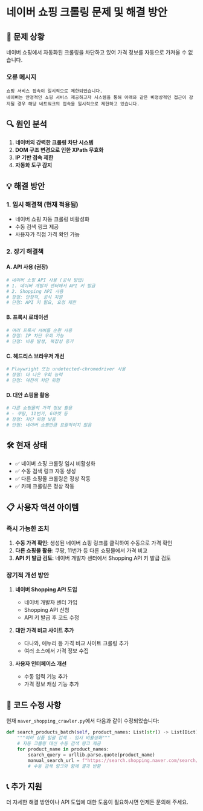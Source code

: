 # 네이버 쇼핑 크롤링 문제 및 해결 방안

## 🚨 문제 상황
네이버 쇼핑에서 자동화된 크롤링을 차단하고 있어 가격 정보를 자동으로 가져올 수 없습니다.

### 오류 메시지
```
쇼핑 서비스 접속이 일시적으로 제한되었습니다.
네이버는 안정적인 쇼핑 서비스 제공하고자 시스템을 통해 아래와 같은 비정상적인 접근이 감지될 경우 해당 네트워크의 접속을 일시적으로 제한하고 있습니다.
```

## 🔍 원인 분석
1. **네이버의 강력한 크롤링 차단 시스템**
2. **DOM 구조 변경으로 인한 XPath 무효화**
3. **IP 기반 접속 제한**
4. **자동화 도구 감지**

## 💡 해결 방안

### 1. 임시 해결책 (현재 적용됨)
- 네이버 쇼핑 자동 크롤링 비활성화
- 수동 검색 링크 제공
- 사용자가 직접 가격 확인 가능

### 2. 장기 해결책

#### A. API 사용 (권장)
```python
# 네이버 쇼핑 API 사용 (공식 방법)
# 1. 네이버 개발자 센터에서 API 키 발급
# 2. Shopping API 사용
# 장점: 안정적, 공식 지원
# 단점: API 키 필요, 요청 제한
```

#### B. 프록시 로테이션
```python
# 여러 프록시 서버를 순환 사용
# 장점: IP 차단 우회 가능
# 단점: 비용 발생, 복잡성 증가
```

#### C. 헤드리스 브라우저 개선
```python
# Playwright 또는 undetected-chromedriver 사용
# 장점: 더 나은 우회 능력
# 단점: 여전히 차단 위험
```

#### D. 대안 쇼핑몰 활용
```python
# 다른 쇼핑몰의 가격 정보 활용
# - 쿠팡, 11번가, G마켓 등
# 장점: 차단 위험 낮음
# 단점: 네이버 쇼핑만큼 포괄적이지 않음
```

## 🛠️ 현재 상태
- ✅ 네이버 쇼핑 크롤링 임시 비활성화
- ✅ 수동 검색 링크 자동 생성
- ✅ 다른 쇼핑몰 크롤링은 정상 작동
- ✅ 카페 크롤링은 정상 작동

## 📋 사용자 액션 아이템

### 즉시 가능한 조치
1. **수동 가격 확인**: 생성된 네이버 쇼핑 링크를 클릭하여 수동으로 가격 확인
2. **다른 쇼핑몰 활용**: 쿠팡, 11번가 등 다른 쇼핑몰에서 가격 비교
3. **API 키 발급 검토**: 네이버 개발자 센터에서 Shopping API 키 발급 검토

### 장기적 개선 방안
1. **네이버 Shopping API 도입**
   - 네이버 개발자 센터 가입
   - Shopping API 신청
   - API 키 발급 후 코드 수정

2. **대안 가격 비교 사이트 추가**
   - 다나와, 에누리 등 가격 비교 사이트 크롤링 추가
   - 여러 소스에서 가격 정보 수집

3. **사용자 인터페이스 개선**
   - 수동 입력 기능 추가
   - 가격 정보 캐싱 기능 추가

## 🔧 코드 수정 사항

현재 `naver_shopping_crawler.py`에서 다음과 같이 수정되었습니다:

```python
def search_products_batch(self, product_names: List[str]) -> List[Dict]:
    """여러 상품 일괄 검색 - 임시 비활성화"""
    # 자동 크롤링 대신 수동 검색 링크 제공
    for product_name in product_names:
        search_query = urllib.parse.quote(product_name)
        manual_search_url = f"https://search.shopping.naver.com/search/all?query={search_query}"
        # 수동 검색 링크와 함께 결과 반환
```

## 📞 추가 지원
더 자세한 해결 방안이나 API 도입에 대한 도움이 필요하시면 언제든 문의해 주세요. 